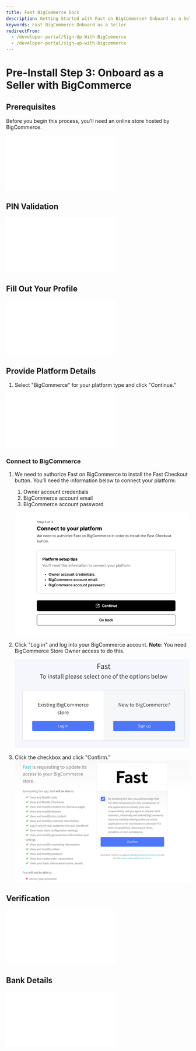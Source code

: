 ```yaml
---
title: Fast BigCommerce Docs
description: Getting Started with Fast on BigCommerce! Onboard as a Seller
keywords: Fast BigCommerce Onboard as a Seller
redirectFrom:
  - /developer-portal/Sign-Up-With-BigCommerce
  - /developer-portal/sign-up-with-bigcommerce
---
```


# Pre-Install Step 3: Onboard as a Seller with BigCommerce

## Prerequisites

Before you begin this process, you’ll need an online store hosted by BigCommerce.

<embed src="/reusables/for-developers/_platform_all_sign_up_as_a_seller_banner_sandbox_and_contact_support.md" />

## PIN Validation

<embed src="/reusables/for-developers/_platform_all_sign_up_as_a_seller_pin_validation.md" />

## Fill Out Your Profile

<embed src="/reusables/for-developers/_platform_all_sign_up_as_a_seller_fill_out_your_profile.md" />

## Provide Platform Details

1. Select "BigCommerce" for your platform type and click "Continue."

<embed src="/reusables/for-developers/_platform_all_sign_up_as_a_seller_platform_details.md" />

### Connect to BigCommerce

1. We need to authorize Fast on BigCommerce to install the Fast Checkout button. You’ll need the information below to connect your platform:

   1. Owner account credentials
   2. BigCommerce account email
   3. BigCommerce account password

   ![Connect to BigCommerce pop up](images/bc-connectplatform.png)

2. Click "Log in" and log into your BigCommerce account.
   **Note**: You need BigCommerce Store Owner access to do this.

   ![BigCommerce Login](images/big22.png)

3. Click the checkbox and click "Confirm."
   ![Confirm](images/bc-confirm.png)

## Verification

<embed src="/reusables/for-developers/_platform_all_sign_up_as_a_seller_business_verification.md" />

## Bank Details

<embed src="/reusables/for-developers/_platform_all_sign_up_as_a_seller_bank_details.md" />
